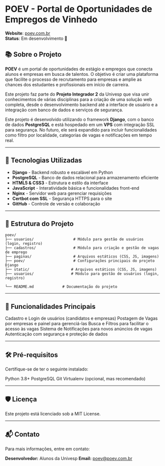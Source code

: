 # POEV - Portal de Oportunidades de Empregos de Vinhedo

**Website**: [poev.com.br](https://poev.com.br)  
**Status**: Em desenvolvimento 🚀

## 📚 Sobre o Projeto

**POEV** é um portal de oportunidades de estágio e empregos que conecta alunos e empresas em busca de talentos. O objetivo é criar uma plataforma que facilite o processo de recrutamento para empresas e amplie as chances dos estudantes e profissionais em início de carreira.

Este projeto faz parte do **Projeto Integrador 2** da Univesp que visa unir conhecimentos de várias disciplinas para a criação de uma solução web completa, desde o desenvolvimento backend até a interface de usuário e a integração com banco de dados e serviços de segurança.

Este projeto é desenvolvido utilizando o framework **Django**, com o banco de dados **PostgreSQL** e está hospedado em um **VPS** com integração SSL para segurança. No futuro, ele será expandido para incluir funcionalidades como filtro por localidade, categorias de vagas e notificações em tempo real.

---
## 🚀 Tecnologias Utilizadas

- **Django** - Backend robusto e escalável em Python
- **PostgreSQL** - Banco de dados relacional para armazenamento eficiente
- **HTML5 & CSS3** - Estrutura e estilo da interface
- **JavaScript** - Interatividade básica e funcionalidades front-end
- **Nginx** - Servidor web para gerenciar requisições
- **Certbot com SSL** - Segurança HTTPS para o site
- **GitHub** - Controle de versão e colaboração

---

## 📂 Estrutura do Projeto

```plaintext
poev/
├── usuarios/                  # Módulo para gestão de usuários (login, registro)
├── cadastros/                 # Módulo para criação e gestão de vagas de emprego
├── paginas/                   # Arquivos estáticos (CSS, JS, imagens)
├── poev/                      # Configurações principais do projeto Django
├── static/                   # Arquivos estáticos (CSS, JS, imagens)
├── usuarios/                 # Módulo para gestão de usuários (login, registro)

└── README.md             # Documentação do projeto
```
---

## 📝 Funcionalidades Principais
Cadastro e Login de usuários (candidatos e empresas)
Postagem de Vagas por empresas e painel para gerenciá-las
Busca e Filtros para facilitar o acesso às vagas
Sistema de Notificações para novos anúncios de vagas
Autenticação com segurança e proteção de dados

---

## 🛠️ Pré-requisitos
Certifique-se de ter o seguinte instalado:

Python 3.8+
PostgreSQL
Git
Virtualenv (opcional, mas recomendado)

---

## 🛡️ Licença
Este projeto está licenciado sob a MIT License.

---

## 📬 Contato
Para mais informações, entre em contato:

**Desenvolvedor:** Alunos da Univesp
**Email:** poev@poev.com.br


